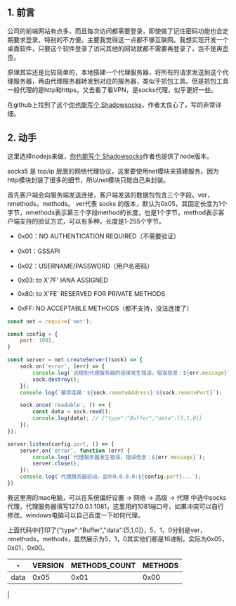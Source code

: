 ## 1. 前言

公司的前端网站有点多，而且每次访问都需要登录，即使做了记住密码功能也会定期要求登录，特别的不方便。主要我觉得这一点都不够互联网。我想实现开发一个桌面软件，只要这个软件登录了访问其他的网站就都不需要再登录了，岂不是爽歪歪。

原理其实还是比较简单的，本地搭建一个代理服务器，将所有的请求发送到这个代理服务器，再由代理服务器转发到对应的服务器，类似于抓包工具。但是抓包工具一般代理的是http和https。又去看了看VPN，是socks代理，似乎更好一些。

在github上找到了这个[你也能写个 Shadowsocks](https://github.com/gwuhaolin/blog/issues/12)，作者太良心了，写的非常详细。

## 2. 动手

这里选择nodejs来做，[你也能写个 Shadowsocks](https://github.com/gwuhaolin/blog/issues/12)作者也提供了node版本。

socks5 是 tcp/ip 层面的网络代理协议，这里要使用net模块来搭建服务。因为http模块封装了很多的细节，所以net模块只能自己来封装。

首先客户端会向服务端发送连接，客户端发送的数据包包含三个字段。ver，nmethods，methods。
ver代表 socks 的版本，默认为0x05，其固定长度为1个字节，nmethods表示第三个字段method的长度，也是1个字节，method表示客户端支持的验证方式，可以有多种，长度是1-255个字节。

- 0x00：NO AUTHENTICATION REQUIRED（不需要验证）

- 0x01：GSSAPI

- 0x02：USERNAME/PASSWORD（用户名密码）

- 0x03: to X'7F' IANA ASSIGNED

- 0x80: to X'FE' RESERVED FOR PRIVATE METHODS

- 0xFF: NO ACCEPTABLE METHODS（都不支持，没法连接了）

```js
const net = require('net');

const config = {
    port: 1081,
}

const server = net.createServer((sock) => {
    sock.on('error', (err) => {
        console.log(`远程到代理服务器的连接发生错误，错误信息：${err.message}`);
        sock.destroy();
    });
    console.log(`接受连接：${sock.remoteAddress}:${sock.remotePort}`);

    sock.once('readable', () => {
        const data = sock.read();
        console.log(data); // {"type":"Buffer","data":[5,1,0]}
    });
});

server.listen(config.port, () => {
    server.on('error', function (err) {
        console.log(`代理服务器发生错误，错误信息：${err.message}`);
        server.close();
    });
    console.log(`代理服务器启动，监听0.0.0.0:${config.port}...`);
})
```

我这里用的mac电脑，可以在系统偏好设置 -> 网络 -> 高级 -> 代理 中选中socks代理，代理服务器填写127.0.0.1:1081，这里用的1081端口号，如果冲突可以自行修改。windows电脑可以自己百度一下如何代理。

上面代码中打印了{"type":"Buffer","data":[5,1,0]}，5，1，0分别是ver，nmethods，methods，虽然展示为5，1，0其实他们都是16进制，实际为0x05，0x01，0x00。

| -	| VERSION | METHODS_COUNT | METHODS |
| -- | -- | -- | -- |
| data | 0x05 | 0x01 | 0x00 |
|
